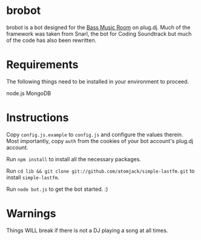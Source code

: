 brobot
=====

brobot is a bot designed for the [Bass Music Room](http://plug.dj/bass-music-garage-dubstep-etc/) on plug.dj. Much of the framework was taken from Snarl, the bot for Coding Soundtrack but much of the code has also been rewritten.

# Requirements
The following things need to be installed in your environment to proceed.

node.js
MongoDB

# Instructions

Copy `config.js.example` to `config.js` and configure the values therein.  Most importantly, copy `auth` from the cookies of your bot account's plug.dj account.

Run `npm install` to install all the necessary packages.

Run `cd lib && git clone git://github.com/atomjack/simple-lastfm.git` to install `simple-lastfm`.

Run `node bot.js` to get the bot started. :)

# Warnings

Things WILL break if there is not a DJ playing a song at all times.
